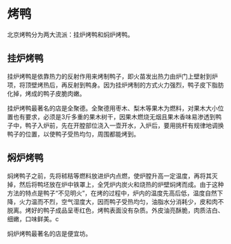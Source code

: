 # 烤鸭
北京烤鸭分为两大流派：挂炉烤鸭和焖炉烤鸭。

## 挂炉烤鸭
挂炉烤鸭是依靠热力的反射作用来烤制鸭子，即火苗发出热力由炉门上壁射到炉项，将顶壁烤热后，再反射到鸭身。因为挂炉烤制的方式火力强烈，鸭子皮下脂肪化掉，烤成的鸭子皮脆肉嫩。

挂炉烤鸭最著名的店是全聚德。全聚德用枣木、梨木等果木为燃料，对果木大小位置也有要求，必须是3斤多重的果木树干，因果木燃烧无烟且果木香味易渗透到鸭子中，鸭子入炉前，先在开膛部位浇入一壶开水，入炉后，要用挑杆有规律地调换鸭子的位置，以使鸭子受热均匀，周围都能烤到。

## 焖炉烤鸭
焖烤鸭子之前，先将秫秸等燃料放进炉内点燃，使炉膛升高一定温度，再将其灭掉，然后将鸭坯放在炉中铁罩上，全凭炉内炭火和烧热的炉壁焖烤而成。由于这种方法的特点是鸭子“不见明火”，在烤的过程中，炉内的温度先高后低，温度自然下降，火力温而不烈，空气湿度大，因而鸭子受热均匀，油脂水分消耗少，皮和肉不脱离。烤好的鸭子成品呈枣红色，烤鸭表面没有杂质。外皮油亮酥脆，肉质洁白、细嫩，口味鲜美。c

焖炉烤鸭最著名的店是便宜坊。